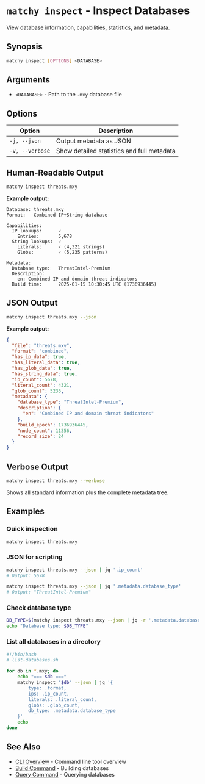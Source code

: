 # `matchy inspect` - Inspect Databases

View database information, capabilities, statistics, and metadata.

## Synopsis

```bash
matchy inspect [OPTIONS] <DATABASE>
```

## Arguments

- `<DATABASE>` - Path to the `.mxy` database file

## Options

| Option | Description |
|--------|-------------|
| `-j, --json` | Output metadata as JSON |
| `-v, --verbose` | Show detailed statistics and full metadata |

## Human-Readable Output

```bash
matchy inspect threats.mxy
```

**Example output:**
```
Database: threats.mxy
Format:   Combined IP+String database

Capabilities:
  IP lookups:      ✓
    Entries:       5,678
  String lookups:  ✓
    Literals:      ✓ (4,321 strings)
    Globs:         ✓ (5,235 patterns)

Metadata:
  Database type:   ThreatIntel-Premium
  Description:
    en: Combined IP and domain threat indicators
  Build time:      2025-01-15 10:30:45 UTC (1736936445)
```

## JSON Output

```bash
matchy inspect threats.mxy --json
```

**Example output:**
```json
{
  "file": "threats.mxy",
  "format": "combined",
  "has_ip_data": true,
  "has_literal_data": true,
  "has_glob_data": true,
  "has_string_data": true,
  "ip_count": 5678,
  "literal_count": 4321,
  "glob_count": 5235,
  "metadata": {
    "database_type": "ThreatIntel-Premium",
    "description": {
      "en": "Combined IP and domain threat indicators"
    },
    "build_epoch": 1736936445,
    "node_count": 11356,
    "record_size": 24
  }
}
```

## Verbose Output

```bash
matchy inspect threats.mxy --verbose
```

Shows all standard information plus the complete metadata tree.

## Examples

### Quick inspection

```bash
matchy inspect threats.mxy
```

### JSON for scripting

```bash
matchy inspect threats.mxy --json | jq '.ip_count'
# Output: 5678

matchy inspect threats.mxy --json | jq '.metadata.database_type'
# Output: "ThreatIntel-Premium"
```

### Check database type

```bash
DB_TYPE=$(matchy inspect threats.mxy --json | jq -r '.metadata.database_type')
echo "Database type: $DB_TYPE"
```

### List all databases in a directory

```bash
#!/bin/bash
# list-databases.sh

for db in *.mxy; do
    echo "=== $db ==="
    matchy inspect "$db" --json | jq '{
        type: .format,
        ips: .ip_count,
        literals: .literal_count,
        globs: .glob_count,
        db_type: .metadata.database_type
    }'
    echo
done
```

## See Also

- [CLI Overview](cli.md) - Command line tool overview
- [Build Command](cli-build.md) - Building databases
- [Query Command](cli-query.md) - Querying databases
